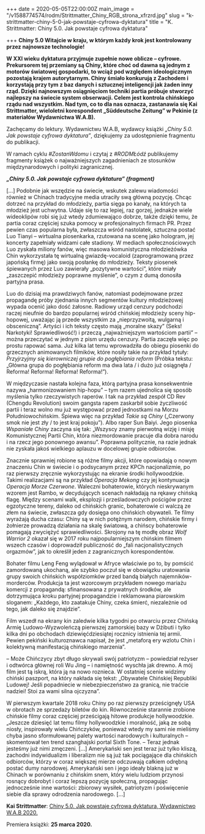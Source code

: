 +++
date = 2020-05-05T22:00:00Z
main_image = "/v1588774574/rodm/Strittmatter_Chiny_RGB_strona_xfrzrd.jpg"
slug = "k-strittmatter-chiny-5-0-jak-powstaje-cyfrowa-dyktatura"
title = "K. Strittmatter: Chiny 5.0. Jak powstaje cyfrowa dyktatura"

+++
**Chiny 5.0 Witajcie w kraju, w którym każdy krok jest kontrolowany przez najnowsze technologie!**

**W XXI wieku dyktatura przyjmuje zupełnie nowe oblicze – cyfrowe. Prekursorem tej przemiany są Chiny, które choć od dawna są jednym z motorów światowej gospodarki, to wciąż pod względem ideologicznym pozostają krajem autorytarnym. Chiny śmiało konkurują z Zachodem i korzystają przy tym z baz danych i sztucznej inteligencji jak żaden inny rząd. Dzięki najnowszym osiągnięciom techniki partia próbuje stworzyć najlepszy na świecie system obserwacji. Celem jest kontrola chińskiego rządu nad wszystkim. Nad tym, co to dla nas oznacza, zastanawia się Kai Strittmatter, wieloletni korespondent „Süddeutsche Zeitung” w Pekinie (z materiałów Wydawnictwa W.A.B).**

Zachęcamy do lektury. Wydawnictwu W.A.B, wydawcy książki _„Chiny 5.0. Jak powstaje cyfrowa dyktatura”_, dziękujemy za udostępnienie fragmentu do publikacji.

W ramach cyklu _#ZostanWdomu_ i czytaj z _#RODMŁódź_ publikujemy fragmenty książek o najważniejszych zagadnieniach ze stosunków międzynarodowych i polityki zagranicznej.

**_„Chiny 5.0. Jak powstaje cyfrowa dyktatura” (fragment)_**

\[…\] Podobnie jak wszędzie na świecie, wskutek zalewu wiadomości również w Chinach tradycyjne media utraciły swą główną pozycję. Chcąc dotrzeć na przykład do młodzieży, partia sięga po kanały, na których ta młodzież jest uchwytna. Udaje się to raz lepiej, raz gorzej, jednakże wiele wideoklipów robi się już wtedy zdumiewająco dobrze, także dzięki temu, że partia coraz częściej szuka pomocy w profesjonalnych firmach PR. Przez pewien czas popularna była, zwłaszcza wśród nastolatek, sztuczna postać Luo Tianyi – wirtualna piosenkarka, rzutowana na scenę jako hologram, jej koncerty zapełniały widzami całe stadiony. W mediach społecznościowych Luo zyskała miliony fanów, więc masowa komunistyczna młodzieżówka Chin wykorzystała tę wirtualną gwiazdę-vocaloid (zaprogramowaną przez japońską firmę) jako swoją posłankę do młodzieży. Teksty piosenek śpiewanych przez Luo zawierały „pozytywne wartości”, które miały „zaszczepić młodzieży poprawne myślenie”, o czym z dumą donosiła partyjna prasa.

Luo do dzisiaj ma prawdziwych fanów, natomiast podejmowane przez propagandę próby zjednania innych segmentów kultury młodzieżowej wypada ocenić jako dość żałosne. Radiowy urząd cenzury podchodzi raczej nieufnie do bardzo popularnej wśród chińskiej młodzieży sceny hip-hopowej, uważając ją przede wszystkim za „nieprzyzwoitą, wulgarną i obsceniczną”. Artyści i ich teksty często mają „moralne skazy” (Seks! Narkotyki! Sprawiedliwość!) i przeczą „najważniejszym wartościom partii” – można przeczytać w jednym z pism urzędu cenzury. Partia zaczęła więc po prostu rapować sama. Już kilka lat temu wprowadziła do obiegu piosenki do grzecznych animowanych filmików, które nosiły takie na przykład tytuły: _Przyjrzyjmy się kierowniczej grupie do pogłębiania reform_ (Próbka tekstu: „Główna grupa do pogłębiania reform ma dwa lata / i dużo już osiągnęła / Reforma! Reforma! Reforma! Reforma!”).

W międzyczasie nastała kolejna faza, którą partyjna prasa konsekwentnie nazywa „harmonizowaniem hip-hopu” – tym razem ujednolica się sposób myślenia tylko rzeczywistych raperów. I tak na przykład zespół CD Rev (Chengdu Revolution) swoim gangsta rapem zaskarbił sobie życzliwość partii i teraz wolno mu już występować przed jednostkami na Morzu Południowochińskim. Śpiewa więc na przykład _Takie są Chiny_ („Czerwony smok nie jest zły / to jest kraj pokoju”). Albo raper Sun Baiyi. Jego piosenka _Wspaniałe Chiny_ zaczyna się tak: „Wszyscy znamy pierwotną wizję i misję Komunistycznej Partii Chin, która niezmordowanie pracuje dla dobra narodu i na rzecz jego ponownego awansu”. Poprawna politycznie, na razie jednak nie zyskała jakoś wielkiego aplauzu w docelowej grupie odbiorców.

Znacznie sprawniej robione są różne filmy akcji, które opowiadają o nowym znaczeniu Chin w świecie i o podsycanym przez KPCh nacjonalizmie, po raz pierwszy zręcznie wykorzystując na ekranie środki hollywoodzkie. Takimi realizacjami są na przykład _Operacja Mekong_ czy jej kontynuacja _Operacja Morze Czerwone_. Waleczni bohaterowie, których nieskrywanym wzorem jest Rambo, w decydujących scenach nakładają na rękawy chińską flagę. Między scenami walk, eksplozji i prześladowczych pościgów przez egzotyczne tereny, daleko od chińskich granic, bohaterowie ci walczą ze złem na świecie, zwłaszcza gdy dosięga ono chińskich obywateli. Te filmy wyrażają ducha czasu: Chiny są w nich potężnym narodem, chińskie firmy i żołnierze prowadzą działania na skalę światową, a chińscy bohaterowie pomagają zwyciężyć sprawiedliwości. Skrojony na tę modłę obraz _Wolf Warrior 2_ okazał się w 2017 roku najpopularniejszym chińskim filmem wszech czasów i doprowadził publiczność do „fali nacjonalistycznych orgazmów”, jak to określił jeden z zagranicznych korespondentów.

Bohater filmu Leng Feng wylądował w Afryce właściwie po to, by pomścić zamordowaną ukochaną, ale szybko poczuł się w obowiązku uratowania grupy swoich chińskich współziomków przed bandą białych najemników-morderców. Produkcja ta jest wzorcowym przykładem nowego mariażu komercji z propagandą: sfinansowana z prywatnych środków, ale dotrzymująca kroku partyjnej propagandzie i reklamowana piarowskim sloganem: „Każdego, kto zaatakuje Chiny, czeka śmierć, niezależnie od tego, jak daleko się znajdzie”.

Film wszedł na ekrany kin zaledwie kilka tygodni po otwarciu przez Chińską Armię Ludowo-Wyzwoleńczą pierwszej zamorskiej bazy w Dżibuti i tylko kilka dni po obchodach dziewięćdziesiątej rocznicy istnienia tej armii. Pewien pekiński kulturoznawca napisał, że jest „metaforą ery wzlotu Chin i kolektywną manifestacją chińskiego marzenia”.

– Może Chińczycy zbyt długo skrywali swój patriotyzm – powiedział reżyser i odtwórca głównej roli Wu Jing – i namiętność wyschła jak drewno. A mój film jest tą iskrą, która ją na nowo roznieca. W ostatniej scenie widzimy chiński paszport, na który nakłada się tekst: „Obywatele Chińskiej Republiki Ludowej! Jeśli popadniecie w niebezpieczeństwo za granicą, nie traćcie nadziei! Stoi za wami silna ojczyzna”.

W pierwszym kwartale 2018 roku Chiny po raz pierwszy prześcignęły USA w obrotach ze sprzedaży biletów do kin. Równocześnie starannie zrobione chińskie filmy coraz częściej prześcigają hitowe produkcje hollywoodzkie. „Jeszcze dziesięć lat temu filmy hollywoodzkie i moralność, jaką ze sobą niosły, inspirowały wielu Chińczyków, ponieważ wtedy my sami nie mieliśmy chyba jasno sformułowanej palety wartości narodowych i kulturalnych – skomentował ten trend szanghajski portal Sixth Tone. – Teraz jednak jesteśmy już nimi zmęczeni. \[…\] Amerykański sen jest teraz już tylko kliszą, zachodni indywidualizm i liberalizm nie są już tak pociągające dla chińskich odbiorców, którzy w coraz większej mierze odczuwają całkiem odrębną postać dumy narodowej. Amerykański sen i jego ideały blakną już w Chinach w porównaniu z chińskim snem, który wielu ludziom przynosi rosnący dobrobyt i coraz lepszą pozycję społeczną, propagując jednocześnie inne wartości: zbiorowy wysiłek, patriotyzm i poświęcenie siebie dla sprawy odrodzenia narodowego. \[…\]

**Kai Strittmatter**: [Chiny 5.0. Jak powstaje cyfrowa dyktatura, Wydawnictwo W.A.B 2020.](https://www.gwfoksal.pl/chiny-5-0-jak-powstaje-cyfrowa-dyktatura-kai-strittmatter-sku9401d51f1849c5ecfd48.html "https://www.gwfoksal.pl/chiny-5-0-jak-powstaje-cyfrowa-dyktatura-kai-strittmatter-sku9401d51f1849c5ecfd48.html")

Premiera książki: **25 marca 2020.**